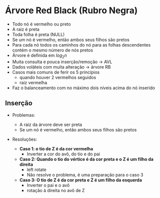 # Árvore Red Black (Rubro Negra)

- Todo nó é vermelho ou preto
- A raiz é preta
- Toda folha é preta (NULL)
- Se um nó é vermelho, então ambos seus filhos são pretos
- Para cada nó todos os caminhos do nó para as folhas descendentes contém o mesmo número de nós pretos
- Árvore é definida em $log_2n$
- Muita consulta e pouca inserção/remoção -> AVL
- Dados voláteis com muita alteração -> árvore RB
- Casos mais comuns de ferir os 5 princípios
  - quando houver 2 vermelhos seguidos
  - raiz vermelha
- Faz o balanceamento com no máximo dois níveis acima do nó inserido

## Inserção

- Problemas:
  - A raiz da árvore deve ser preta
  - Se um nó é vermelho, então ambos seus filhos são pretos

- Resoluções:
  - **Caso 1: o tio de Z é da cor vermelha**
    - Inverter a cor do avô, do tio e do pai
  - **Caso 2: Quando o tio do vértice é da cor preta e o Z é um filho da direita** 
    - left rotate
    - Não resolve o problema, é uma preparação para o caso 3
  - **Caso 3: O tio de Z é da cor preta e Z é um filho da esquerda**
    - Inverter o pai e o avô
    - rotação à direita no avô de Z